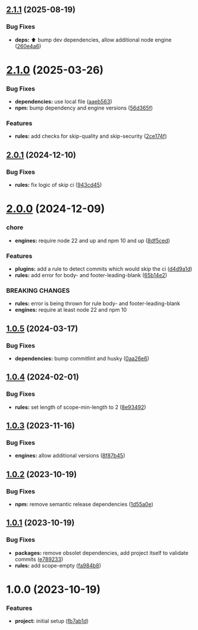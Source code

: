 ## [2.1.1](https://github.com/JonasSchubert/commitlint-presets/compare/v2.1.0...v2.1.1) (2025-08-19)


### Bug Fixes

* **deps:** :arrow_up: bump dev dependencies, allow additional node engine ([260e4a6](https://github.com/JonasSchubert/commitlint-presets/commit/260e4a6b76449cffe4a0a349c7a93052b4ae9837))

# [2.1.0](https://github.com/JonasSchubert/commitlint-presets/compare/v2.0.1...v2.1.0) (2025-03-26)


### Bug Fixes

* **dependencies:** use local file ([aaeb563](https://github.com/JonasSchubert/commitlint-presets/commit/aaeb563860712091b49e44a5a437ac51e4f4fd03))
* **npm:** bump dependency and engine versions ([56d365f](https://github.com/JonasSchubert/commitlint-presets/commit/56d365f848706f48949a2cccad1fd79c34ec23b0))


### Features

* **rules:** add checks for skip-quality and skip-security ([2ce174f](https://github.com/JonasSchubert/commitlint-presets/commit/2ce174f707ca388ce0ed14c441cb1a4fac42594f))

## [2.0.1](https://github.com/JonasSchubert/commitlint-presets/compare/v2.0.0...v2.0.1) (2024-12-10)


### Bug Fixes

* **rules:** fix logic of skip ci ([943cd45](https://github.com/JonasSchubert/commitlint-presets/commit/943cd45c4d8862824ddc35e533953da81d237748))

# [2.0.0](https://github.com/JonasSchubert/commitlint-presets/compare/v1.0.5...v2.0.0) (2024-12-09)


### chore

* **engines:** require node 22 and up and npm 10 and up ([8df5ced](https://github.com/JonasSchubert/commitlint-presets/commit/8df5ced3461b9ba84f3ed9c1d2798369cd021226))


### Features

* **plugins:** add a rule to detect commits which would skip the ci ([d4d9a1d](https://github.com/JonasSchubert/commitlint-presets/commit/d4d9a1d0f13a127a29022c2d2f02713e116c8f00))
* **rules:** add error for body- and footer-leading-blank ([65b14e2](https://github.com/JonasSchubert/commitlint-presets/commit/65b14e2677b3a900449101ef710d323bdb565e69))


### BREAKING CHANGES

* **rules:** error is being thrown for rule body- and footer-leading-blank
* **engines:** require at least node 22 and npm 10

## [1.0.5](https://github.com/JonasSchubert/commitlint-presets/compare/v1.0.4...v1.0.5) (2024-03-17)


### Bug Fixes

* **dependencies:** bump commitlint and husky ([0aa26e6](https://github.com/JonasSchubert/commitlint-presets/commit/0aa26e6d05555c71f05b66ad503f7a5b48db7df1))

## [1.0.4](https://github.com/JonasSchubert/commitlint-presets/compare/v1.0.3...v1.0.4) (2024-02-01)


### Bug Fixes

* **rules:** set length of scope-min-length to 2 ([8e93492](https://github.com/JonasSchubert/commitlint-presets/commit/8e93492d6463c4f37548e8c15abd46ff2bc2ae87))

## [1.0.3](https://github.com/JonasSchubert/commitlint-presets/compare/v1.0.2...v1.0.3) (2023-11-16)


### Bug Fixes

* **engines:** allow additional versions ([8f87b45](https://github.com/JonasSchubert/commitlint-presets/commit/8f87b45934829a9833839868aae7ba2d5b6d2075))

## [1.0.2](https://github.com/JonasSchubert/commitlint-presets/compare/v1.0.1...v1.0.2) (2023-10-19)


### Bug Fixes

* **npm:** remove semantic release dependencies ([1d55a0e](https://github.com/JonasSchubert/commitlint-presets/commit/1d55a0e15c2a0e9744abd159f8eb4c59422b3770))

## [1.0.1](https://github.com/JonasSchubert/commitlint-presets/compare/v1.0.0...v1.0.1) (2023-10-19)


### Bug Fixes

* **packages:** remove obsolet dependencies, add project itself to validate commits ([e789233](https://github.com/JonasSchubert/commitlint-presets/commit/e789233b54c9e88bbe441e8a25cb16b5aa75f7db))
* **rules:** add scope-empty ([fa984b8](https://github.com/JonasSchubert/commitlint-presets/commit/fa984b81f398fd27be5923ed79f3098eb892a027))

# 1.0.0 (2023-10-19)


### Features

* **project:** initial setup ([fb7ab1d](https://github.com/JonasSchubert/commitlint-presets/commit/fb7ab1db708cb451cd804f7b14a17bef2ee8f156))
